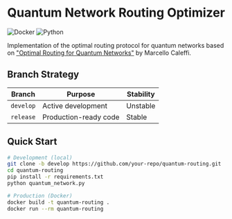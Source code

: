 # Quantum Network Routing Optimizer

![Docker](https://img.shields.io/badge/Docker-✓-blue?logo=docker)
![Python](https://img.shields.io/badge/Python-3.9+-green?logo=python)

Implementation of the optimal routing protocol for quantum networks based on ["Optimal Routing for Quantum Networks"](https://www.researchgate.net/publication/320868252) by Marcello Caleffi.

## Branch Strategy
| Branch    | Purpose                          | Stability  |
|-----------|----------------------------------|------------|
| `develop` | Active development               | Unstable   |
| `release` | Production-ready code            | Stable     |

## Quick Start
```bash
# Development (local)
git clone -b develop https://github.com/your-repo/quantum-routing.git
cd quantum-routing
pip install -r requirements.txt
python quantum_network.py

# Production (Docker)
docker build -t quantum-routing .
docker run --rm quantum-routing